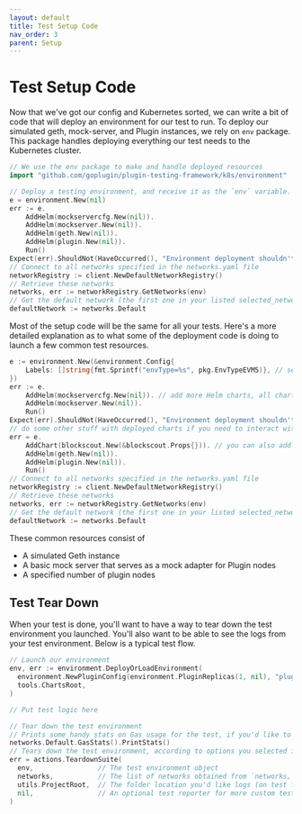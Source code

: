 ```yaml
---
layout: default
title: Test Setup Code
nav_order: 3
parent: Setup
---
```


# Test Setup Code

Now that we've got our config and Kubernetes sorted, we can write a bit of code that will deploy an environment for our test to run. To deploy our simulated geth, mock-server, and Plugin instances, we rely on `env` package. This package handles deploying everything our test needs to the Kubernetes cluster.

```go
// We use the env package to make and handle deployed resources
import "github.com/goplugin/plugin-testing-framework/k8s/environment"

// Deploy a testing environment, and receive it as the `env` variable. This is used to connect to resources.
e = environment.New(nil)
err := e.
    AddHelm(mockservercfg.New(nil)).
    AddHelm(mockserver.New(nil)).
    AddHelm(geth.New(nil)).
    AddHelm(plugin.New(nil)).
    Run()
Expect(err).ShouldNot(HaveOccurred(), "Environment deployment shouldn't fail")
// Connect to all networks specified in the networks.yaml file
networkRegistry := client.NewDefaultNetworkRegistry()
// Retrieve these networks
networks, err := networkRegistry.GetNetworks(env)
// Get the default network (the first one in your listed selected_networks)
defaultNetwork := networks.Default
```

Most of the setup code will be the same for all your tests. Here's a more detailed explanation as to what some of the deployment code is doing to launch a few common test resources.

```go
e := environment.New(&environment.Config{
    Labels: []string{fmt.Sprintf("envType=%s", pkg.EnvTypeEVM5)}, // set more additional labels
})
err := e.
    AddHelm(mockservercfg.New(nil)). // add more Helm charts, all charts got merged in a manifest and deployed with kubectl when you call Run()
    AddHelm(mockserver.New(nil)).
    Run()
Expect(err).ShouldNot(HaveOccurred(), "Environment deployment shouldn't fail")
// do some other stuff with deployed charts if you need to interact with deployed services
err = e.
    AddChart(blockscout.New(&blockscout.Props{})). // you can also add cdk8s charts if you like Go code
    AddHelm(geth.New(nil)).
    AddHelm(plugin.New(nil)).
    Run()
// Connect to all networks specified in the networks.yaml file
networkRegistry := client.NewDefaultNetworkRegistry()
// Retrieve these networks
networks, err := networkRegistry.GetNetworks(env)
// Get the default network (the first one in your listed selected_networks)
defaultNetwork := networks.Default
```

These common resources consist of

- A simulated Geth instance
- A basic mock server that serves as a mock adapter for Plugin nodes
- A specified number of plugin nodes

## Test Tear Down

When your test is done, you'll want to have a way to tear down the test environment you launched. You'll also want to be able to see the logs from your test environment. Below is a typical test flow.

```go
// Launch our environment
env, err := environment.DeployOrLoadEnvironment(
  environment.NewPluginConfig(environment.PluginReplicas(1, nil), "plugin-test-setup"),
  tools.ChartsRoot,
)

// Put test logic here

// Tear down the test environment
// Prints some handy stats on Gas usage for the test, if you'd like to see that info.
networks.Default.GasStats().PrintStats()
// Tears down the test environment, according to options you selected in the `framework.yaml` config file
err = actions.TeardownSuite(
  env,                // The test environment object
  networks,           // The list of networks obtained from `networks, err := networkRegistry.GetNetworks(env)`
  utils.ProjectRoot,  // The folder location you'd like logs (on test failure) to be dumped to
  nil,                // An optional test reporter for more custom test statistics (we'll get to that later)
)
```
